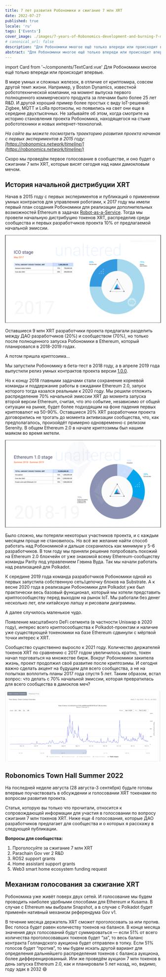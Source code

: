```yaml
---
title: 7 лет развития Робономики и сжигание 7 млн XRT
date: 2022-07-27
published: true
locale: 'ru'
tags: ['Events']
cover_image: ./images/7-years-of-Robonomics-development-and-burning-7-million-XRT/7-years-of-Robonomics-development-and-burning-7-million-XRT.jpg
# canonical_url: false
description: "Для Робономики многое ещё только впереди или происходит впервые."
abstract: "Для Робономики многое ещё только впереди или происходит впервые."
---
```

import Card from '~/components/TextCard.vue'
Для Робономики многое ещё только впереди или происходит впервые. 

В мире умных и сложных железок, в отличие от криптомира, совсем другой темп жизни. Например, у Boston Dynamics, известной робототехнической компании, на момент выпуска первого полноценного коммерческого продукта за плечами было более 25 лет R&D. И другой хороший пример более простых с виду IoT-решений: Zigbee, MQTT и LoRa протоколы,  но  появились на свет они еще в середине двухтысячных. Не забывайте об этом, когда смотрите на историю становления проекта Робономика, находящегося на стыке робототехники и новых интернет-технологий.

*На сайте вы можете посмотреть траекторию развития проекта начиная с первых экспериментов в 2015 году: [https://robonomics.network/timeline/](https://robonomics.network/timeline/)*

Скоро мы проведём первое голосование в сообществе, и оно будет о сжигании 7 млн XRT, которые висят сегодня над нами дамокловым мечом. 

## История начальной дистрибуции XRT

Начав в 2015 году c первых экспериментов и публикаций о применении умных контрактов для управления роботами, к 2017 году мы имели первый план создания Робономики для реализации дополнительных возможностей Ethereum в задачах [Robot-as-a-Service](https://en.wikipedia.org/wiki/Robot_as_a_service). Тогда мы провели начальную дистрибуцию токенов XRT, распределив среди сообщества и первых разработчиков проекта 10% от предлагаемой начальной эмиссии. 

![ICO Stage](./images/7-years-of-Robonomics-development-and-burning-7-million-XRT/7-years-img-1.png)

Оставшиеся 9 млн XRT разработчики проекта предлагали разделить между ДАО разработчиков (20%) и сообществом (70%), но только после полноценного запуска Робономики в Ethereum, который планировался в 2018-2019 годах.

А потом пришла криптозима…

Мы запустили Робономику в бета-тест в 2018 году, а в апреле 2019 года выпустили релиз умных контрактов проекта версии [1.0.0](https://github.com/airalab/robonomics_contracts/releases/tag/v1.0).

Но к концу 2018 главными задачами стали сохранение корневой команды и поддержание работы в ожидании Ethereum 2.0, запуск которого тогда казался реальным к 2020 году. Мы решили отложить распределение 70% начальной эмиссии XRT до момента запуска второй версии Ethereum, считая, что это событие, независимо от общей ситуации на рынке, будет более подходящим на фоне падения первых криптовалют на 50-90%. Оставшиеся 20% XRT разработчики проекта договорились не трогать до момента активизации сообщества, что, как предполагалось, произойдёт примерно одновременно с релизом Serenity. В общем Ethereum 2.0 в начале криптозимы был нашим маяком во время метели.

![Ethereum 1.0 Stage](./images/7-years-of-Robonomics-development-and-burning-7-million-XRT/7-years-img-2.png)

Было сложно, мы потеряли некоторых участников проекта, и с каждым месяцем проще не становилось. Но всё же желание найти способ работать над Робономикой и дальше сохранилось как минимум у 5-6 разработчиков. В том году мы приняли решение попробовать похожий на Ethereum 2.0 блокчейн от уже знакомой всему Ethereum-сообществу команды Parity под управлением Гэвина Вуда. Так мы начали работать над реализацией для Polkadot. 

К середине 2019 года команда разработчиков Робономики одной из первых запустила собственную сеть/цепочку блоков на Substrate. А к весне 2020 года в реализации Робономики для Polkadot уже был практически весь базовый функционал, который мы хотели представить криптосообществу перед выходом на рынок IoT. Мы работали без денег несколько лет, ели китайскую лапшу и рисовали диаграммы.

А далее случилось маленькое чудо.

Появление масштабного DeFi сегмента (в частности Uniswap в 2020 году), интерес всего криптосообщества к Polkadot-проектам и наличие уже существующей токеномики на базе Ethereum сдвинули с мёртвой точки интерес к XRT. 

Сообщество существенно выросло к 2021 году. Количество держателей токенов XRT по сравнению с 2017 годом увеличилось кратно, токен начал торговаться на множестве бирж. Вокруг Робономики закипела жизнь, проект продолжил своё развитие после криптозимы. И сегодня важно сделать акцент на будущем для всего сообщества, а не на попытках воплотить планы 2017 года спустя 5 лет. Таким образом, встал вопрос: что делать с 70% начальной эмиссии, которая превратилась для всего сообщества в дамоклов меч?

![Token contract overview](./images/7-years-of-Robonomics-development-and-burning-7-million-XRT/7-years-img-3.png)

## Robonomics Town Hall Summer 2022

На последней неделе августа (28 августа-3 сентября) будьте готовы впервые поучаствовать в обсуждении и голосовании XRT токенами по вопросам развития проекта. 

Статья, которую вы только что прочитали, относится к сопровождающей информации для участия в голосовании по вопросу сжигания 7 млн токенов XRT. Ниже еще 4 голосования, которые ДАО разработчиков предлагает для сообщества и о которых я расскажу в следующей публикации.

**Вопросы для сообщества:**

1. Проголосуйте за сжигание 7 млн XRT
2. Parachain Gov ver 2 R&D
3. ROS2 support grants
4. Home assistant support grants
5. Web3 smart home ecosystem funding request

## Механизм голосования за сжигание XRT

Робономика уже живёт поверх двух сетей. И голосование мы будем проводить наиболее удобными способами для Ethereum и Kusama. В случае с Ethereum мы выбрали Snapshot, а в случае с Polkadot будет применён нативный механизм референдума Gov v1.

В течение месяца держатель XRT сможет проголосовать за или против. Вес голоса будет равен количеству токенов на балансе. В конце месяца значения двух голосований будут суммироваться — если 51% от всего количества проголосовавших токенов будет “за”, то весь баланс контракта Голландского аукциона будет отправлен в топку. Если 51% голосов будет “против”, то мы будем искать другой вариант для определения дальнейшего распределения токенов с баланса аукциона, более дифференцированный. Или же проведём аукцион 7 млн токенов в день запуска Ethereum 2.0, как и планировали 5 лет назад, но, видимо, году эдак в 2032 😄
